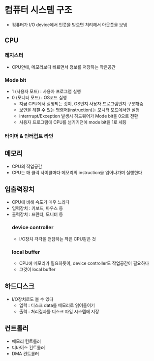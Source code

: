# 컴퓨터 시스템 구조
- 컴퓨터가 I/O device에서 인풋을 받으면 처리해서 아웃풋을 보냄
## CPU
  ### 레지스터
  - CPU안에, 메모리보다 빠르면서 정보를 저장하는 작은공간
  ### Mode bit
  - 1 (사용자 모드) : 사용자 프로그램 실행
  - 0 (모니터 모드) : OS코드 실행
    - 지금 CPU에서 실행되는 것이, OS인지 사용자 프로그램인지 구분해줌
    - 보안을 헤칠 수 있는 명령어(instruction)는 모니터 모드에서만 실행
    - interrrupt/Exception 발생시 하드웨어가 Mode bit을 0으로 전환
    - 사용자 프로그램에 CPU를 넘기기전에 mode bit을 1로 세팅
  ### 타이머 & 인터럽트 라인
## 메모리
- CPU의 작업공간
- CPU는 매 클럭 사이클마다 메모리의 instruction을 읽어나가며 실행한다
## 입출력장치
- CPU에 비해 속도가 매우 느리다
- 입력장치 : 키보드, 마우스 등
- 출력장치 : 프린터, 모니터 등
  ### device controller
  - I/O장치 각각을 전담하는 작은 CPU같은 것
  ### local buffer
  - CPU에 메모리가 필요하듯이, device controller도 작업공간이 필요하다
  - 그것이 local buffer
## 하드디스크
- I/O장치로도 볼 수 있다
  - 입력 : 디스크 data를 메모리로 읽어들이기
  - 출력 : 처리결과를 디스크 파일 시스템에 저장
## 컨트롤러
- 메모리 컨트롤러
- 디바이스 컨트롤러
- DMA 컨트롤러

